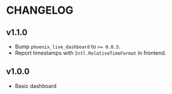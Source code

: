 # CHANGELOG

## v1.1.0

* Bump `phoenix_live_dashboard` to `>= 0.8.5`.
* Report timestamps with `Intl.RelativeTimeFormat` in frontend.

## v1.0.0

* Basic dashboard

